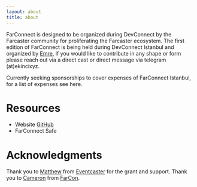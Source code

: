 ```yaml
---
layout: about
title: about
---
```


FarConnect is designed to be organized during DevConnect by the Farcaster community for proliferating the Farcaster ecosystem. The first edition of FarConnect is being held during DevConnect Istanbul and organized by [Emre](https://warpcast.com/ekinci.eth), if you would like to contribute in any shape or form please reach out via a direct cast or direct message via telegram (at)ekincixyz.

Currently seeking sponsorships to cover expenses of FarConnect Istanbul, for a list of expenses see here.

# Resources
- Website [GitHub](https://github.com/farconnect/farconnect.github.io)
- FarConnect Safe

# Acknowledgments
Thank you to [Matthew](https://warpcast.com/matthew) from [Eventcaster](https://eventcaster.xyz/) for the grant and support. Thank you to [Cameron](https://warpcast.com/cameron) from [FarCon](https://farcon.xyz/).

